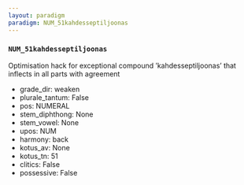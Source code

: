 ```yaml
---
layout: paradigm
paradigm: NUM_51kahdesseptiljoonas
---
```

### ` NUM_51kahdesseptiljoonas `

Optimisation hack for exceptional compound ’kahdesseptiljoonas’ that inflects in all parts with agreement
* grade_dir: weaken
* plurale_tantum: False
* pos: NUMERAL
* stem_diphthong: None
* stem_vowel: None
* upos: NUM
* harmony: back
* kotus_av: None
* kotus_tn: 51
* clitics: False
* possessive: False
